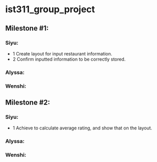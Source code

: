 # ist311_group_project
## Milestone #1:
### Siyu:
* 1 Create layout for input restaurant information.
* 2 Confirm inputted information to be correctly stored.
### Alyssa:
### Wenshi:
## Milestone #2:
### Siyu:
* 1 Achieve to calculate average rating, and show that on the layout.
### Alyssa:
### Wenshi:
